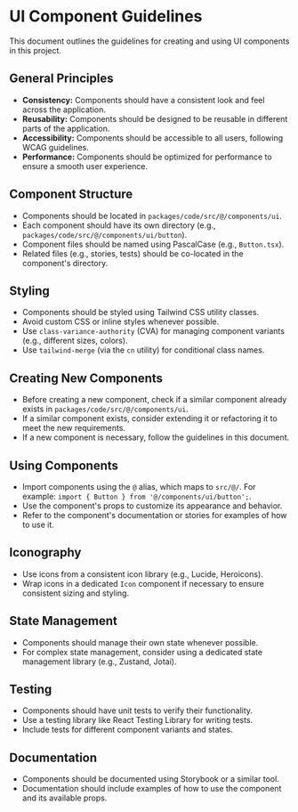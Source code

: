 # UI Component Guidelines

This document outlines the guidelines for creating and using UI components in this project.

## General Principles

- **Consistency:** Components should have a consistent look and feel across the application.
- **Reusability:** Components should be designed to be reusable in different parts of the application.
- **Accessibility:** Components should be accessible to all users, following WCAG guidelines.
- **Performance:** Components should be optimized for performance to ensure a smooth user experience.

## Component Structure

- Components should be located in `packages/code/src/@/components/ui`.
- Each component should have its own directory (e.g., `packages/code/src/@/components/ui/button`).
- Component files should be named using PascalCase (e.g., `Button.tsx`).
- Related files (e.g., stories, tests) should be co-located in the component's directory.

## Styling

- Components should be styled using Tailwind CSS utility classes.
- Avoid custom CSS or inline styles whenever possible.
- Use `class-variance-authority` (CVA) for managing component variants (e.g., different sizes, colors).
- Use `tailwind-merge` (via the `cn` utility) for conditional class names.

## Creating New Components

- Before creating a new component, check if a similar component already exists in `packages/code/src/@/components/ui`.
- If a similar component exists, consider extending it or refactoring it to meet the new requirements.
- If a new component is necessary, follow the guidelines in this document.

## Using Components

- Import components using the `@` alias, which maps to `src/@/`. For example: `import { Button } from '@/components/ui/button';`.
- Use the component's props to customize its appearance and behavior.
- Refer to the component's documentation or stories for examples of how to use it.

## Iconography

- Use icons from a consistent icon library (e.g., Lucide, Heroicons).
- Wrap icons in a dedicated `Icon` component if necessary to ensure consistent sizing and styling.

## State Management

- Components should manage their own state whenever possible.
- For complex state management, consider using a dedicated state management library (e.g., Zustand, Jotai).

## Testing

- Components should have unit tests to verify their functionality.
- Use a testing library like React Testing Library for writing tests.
- Include tests for different component variants and states.

## Documentation

- Components should be documented using Storybook or a similar tool.
- Documentation should include examples of how to use the component and its available props.
